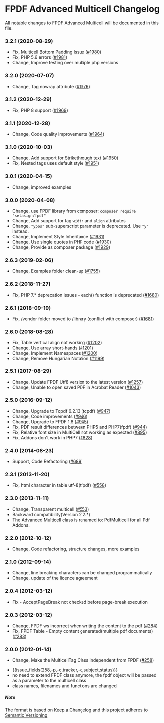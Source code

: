 # FPDF Advanced Multicell Changelog

All notable changes to FPDF Advanced Multicell  will be documented in this file.

<!---
## [Unreleased]
##X.Y.X (2020-01-01)
-->

### 3.2.1 (2020-08-29)
- Fix, Multicell Bottom Padding Issue ([#1980](https://tracker.interpid.eu/issues/1980))
- Fix, PHP 5.6 errors ([#1981](https://tracker.interpid.eu/issues/1981))
- Change, Improve testing over multiple php versions

### 3.2.0 (2020-07-07)
- Change, Tag nowrap attribute ([#1976](https://tracker.interpid.eu/issues/1976))

### 3.1.2 (2020-12-29)
- Fix, PHP 8 support ([#1969](https://tracker.interpid.eu/issues/1969))

### 3.1.1 (2020-12-28)
- Change, Code quality improvements ([#1964](https://tracker.interpid.eu/issues/1964))

### 3.1.0 (2020-10-03)

- Change, Add support for Strikethrough text ([#1950](https://tracker.interpid.eu/issues/1950))
- Fix, Nested tags uses default style ([#1951](https://tracker.interpid.eu/issues/1951))

### 3.0.1 (2020-04-15)

- Change, improved examples

### 3.0.0 (2020-04-08)

- Change, use FPDF library from composer: `composer require "setasign/fpdf"`
- Change, Add support for tag `width` and `align` attributes
- Change, `"ypos"` sub-superscript parameter is deprecated. Use `"y"` instead.
- Change, Implement Style Inheritance ([#1931](https://tracker.interpid.eu/issues/1931))
- Change, Use single quotes in PHP code ([#1930](https://tracker.interpid.eu/issues/1930))
- Change, Provide as composer package ([#1929](https://tracker.interpid.eu/issues/1929))

### 2.6.3 (2019-02-06)

- Change, Examples folder clean-up ([#1755](https://tracker.interpid.eu/issues/1755))

### 2.6.2 (2018-11-27)

- Fix, PHP 7.* deprecation issues - each() function is deprecated ([#1680](https://tracker.interpid.eu/issues/1680))

### 2.6.1 (2018-09-19)

- Fix, /vendor folder moved to /library (conflict with composer) ([#1681](https://tracker.interpid.eu/issues/1681))

### 2.6.0 (2018-08-28)

- Fix, Table vertical align not working ([#1202](https://tracker.interpid.eu/issues/1202))
- Change, Use array short-hands ([#1201](https://tracker.interpid.eu/issues/1201))
- Change, Implement Namespaces ([#1200](https://tracker.interpid.eu/issues/1200))
- Change, Remove Hungarian Notation ([#1199](https://tracker.interpid.eu/issues/1199))

### 2.5.1 (2017-08-29)

- Change, Update FPDF Utf8 version to the latest version ([#1257](https://tracker.interpid.eu/issues/1257))
- Change, Unable to open saved PDF in Acrobat Reader ([#1043](https://tracker.interpid.eu/issues/1043))

### 2.5.0 (2016-09-12)

- Change, Upgrade to Tcpdf 6.2.13 (tcpdf) ([#947](https://tracker.interpid.eu/issues/947))
- Change, Code improvements ([#946](https://tracker.interpid.eu/issues/946))
- Change, Upgrade to FPDF 1.8 ([#945](https://tracker.interpid.eu/issues/945))
- Fix, PDF result differences between PHP5 and PHP7(fpdf) ([#944](https://tracker.interpid.eu/issues/944))
- Fix, Relative font size in MultiCell not working as expected ([#895](https://tracker.interpid.eu/issues/895))
- Fix, Addons don't work in PHP7 ([#828](https://tracker.interpid.eu/issues/828))

### 2.4.0 (2014-08-23)

- Support, Code Refactoring ([#689](https://tracker.interpid.eu/issues/690))

### 2.3.1 (2013-11-20)

- Fix, html character in table utf-8(tfpdf) ([#558](https://tracker.interpid.eu/issues/558))

### 2.3.0 (2013-11-11)

- Change, Transparent multicell ([#553](https://tracker.interpid.eu/issues/553))
- Backward compatibility(Version 2.2.*)
- The Advanced Multicell class is renamed to: PdfMulticell for all Pdf Addons.

### 2.2.0 (2012-10-12)

- Change, Code refactoring, structure changes, more examples

### 2.1.0 (2012-09-14)

- Change, line breaking characters can be changed programmatically
- Change, update of the licence agreement

### 2.0.4 (2012-03-12)

- Fix - AcceptPageBreak not checked before page-break execution

### 2.0.3 (2012-03-12)

- Change, FPDF ws incorrect when writing the content to the pdf ([#284](https://tracker.interpid.eu/issues/284))
- Fix, FPDF Table - Empty content generated(multiple pdf documents) ([#283](https://tracker.interpid.eu/issues/283))

### 2.0.0 (2012-01-14)

- Change, Make the MulticellTag Class independent from FPDF ([#258](https://tracker.interpid.eu/issues/258))

* {{issue_fields(258,-p,-c,tracker,-c,subject,status)}}
* no need to extend FPDF class anymore, the fpdf object will be passed as a parameter to the multicell class
* class names, filenames and functions are changed


##### Note 

The format is based on [Keep a Changelog](https://keepachangelog.com/en/1.0.0/) and this project adheres to [Semantic Versioning](https://semver.org/spec/v2.0.0.html)
